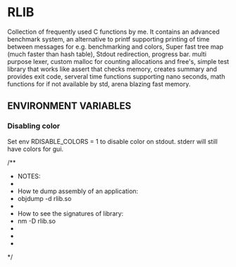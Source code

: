 # RLIB

Collection of frequently used C functions by me. It contains an advanced benchmark system, an alternative to printf supporting printing of time between messages for e.g. benchmarking and colors, Super fast tree map (much faster than hash table), Stdout redirection, progress bar. multi purpose lexer, custom malloc for counting allocations and free's, simple test library that works like assert that checks memory, creates summary and provides exit code, serveral time functions supporting nano seconds, math functions for if not available by std, arena blazing fast memory.

## ENVIRONMENT VARIABLES

###  Disabling color
Set env RDISABLE_COLORS = 1 to disable color on stdout. stderr will still have colors for gui.




/** 
 * NOTES:
 * 
 * How te dump assembly of an application:
 * objdump -d rlib.so
 * 
 * How to see the signatures of library:
 * nm -D rlib.so
 * 
 * 
 * 
 */
